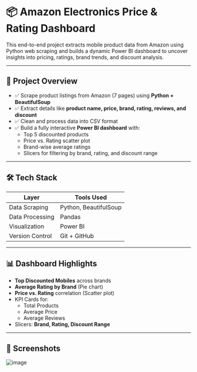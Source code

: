# 📦 Amazon Electronics Price & Rating Dashboard

This end-to-end project extracts mobile product data from Amazon using Python web scraping and builds a dynamic Power BI dashboard to uncover insights into pricing, ratings, brand trends, and discount analysis.

---

## 📌 Project Overview

- ✅ Scrape product listings from Amazon (7 pages) using **Python + BeautifulSoup**
- ✅ Extract details like **product name, price, brand, rating, reviews, and discount**
- ✅ Clean and process data into CSV format
- ✅ Build a fully interactive **Power BI dashboard** with:
  - Top 5 discounted products
  - Price vs. Rating scatter plot
  - Brand-wise average ratings
  - Slicers for filtering by brand, rating, and discount range

---

## 🛠️ Tech Stack

| Layer          | Tools Used                |
|----------------|---------------------------|
| Data Scraping  | Python, BeautifulSoup     |
| Data Processing| Pandas                    |
| Visualization  | Power BI                  |
| Version Control| Git + GitHub              |

---

## 📊 Dashboard Highlights

- **Top Discounted Mobiles** across brands
- **Average Rating by Brand** (Pie chart)
- **Price vs. Rating** correlation (Scatter plot)
- KPI Cards for:
  - Total Products
  - Average Price
  - Average Reviews
- Slicers: **Brand, Rating, Discount Range**

---

## 📸 Screenshots

![image](https://github.com/user-attachments/assets/15e7bd9a-a53b-4f81-b346-b286ab19b316)


